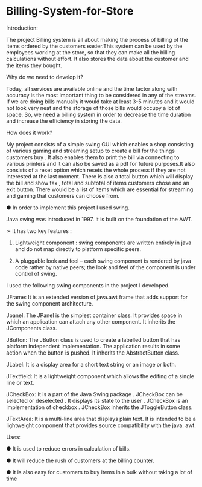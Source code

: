 # Billing-System-for-Store
Introduction:

The project Billing system is all about making the process of billing of the items
ordered by the customers easier.This system can be used by the employees
working at the store, so that they can make all the billing calculations without
effort. It also stores the data about the customer and the items they bought.

Why do we need to develop it?

Today, all services are available online and the time factor along with accuracy
is the most important thing to be considered in any of the streams. If we are
doing bills manually it would take at least 3-5 minutes and it would not look
very neat and the storage of those bills would occupy a lot of space. So, we need
a billing system in order to decrease the time duration and increase the
efficiency in storing the data.

How does it work?

My project consists of a simple swing GUI which enables a shop consisting of
various gaming and streaming setup to create a bill for the things customers buy
. It also enables them to print the bill via connecting to various printers and it
can also be saved as a pdf for future purposes.It also consists of a reset option
which resets the whole process if they are not interested at the last moment.
There is also a total button which will display the bill and show tax , total and
subtotal of items customers chose and an exit button. There would be a list of
items which are essential for streaming and gaming that customers can choose
from.

● In order to implement this project I used swing.

Java swing was introduced in 1997. It is built on the foundation of the AWT.

➢ It has two key features :

1. Lightweight component : swing components are written entirely in java
and do not map directly to platform specific peers.

2. A pluggable look and feel – each swing component is rendered by java
code rather by native peers; the look and feel of the component is under
control of swing.

I used the following swing components in the project I developed.

JFrame: It is an extended version of java.awt frame that adds support for the
swing component architecture.

Jpanel: The JPanel is the simplest container class. It provides space in which an
application can attach any other component. It inherits the JComponents class.

JButton: The JButton class is used to create a labelled button that has platform
independent implementation. The application results in some action when the
button is pushed. It inherits the AbstractButton class.

JLabel: It is a display area for a short text string or an image or both.

JTextfield: It is a lightweight component which allows the editing of a single
line or text.

JCheckBox: It is a part of the Java Swing package . JCheckBox can be selected
or deselected . It displays its state to the user . JCheckBox is an implementation
of checkbox . JCheckBox inherits the JToggleButton class.

JTextArea: It is a multi-line area that displays plain text. It is intended to be a
lightweight component that provides source compatibility with the java. awt.

Uses:

● It is used to reduce errors in calculation of bills.

● It will reduce the rush of customers at the billing counter.

● It is also easy for customers to buy items in a bulk without taking a lot of
time
